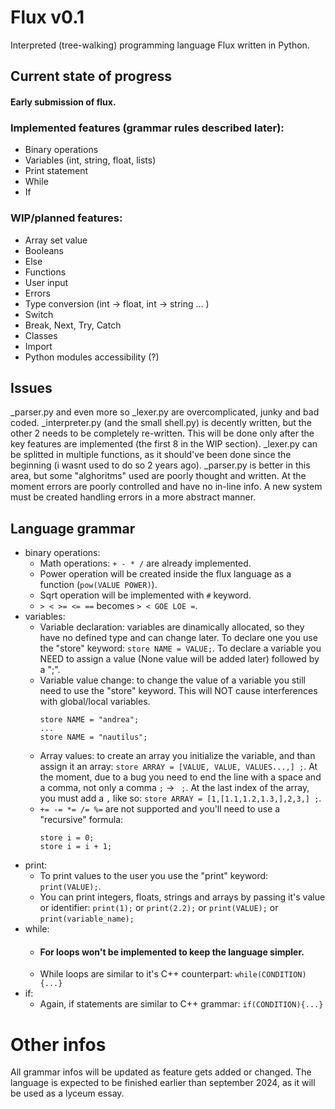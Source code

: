 # Flux v0.1
Interpreted (tree-walking) programming language Flux written in Python.
## Current state of progress
#### Early submission of flux. 

### Implemented features (grammar rules described later):
* Binary operations
* Variables (int, string, float, lists)
* Print statement
* While
* If

### WIP/planned features:
* Array set value
* Booleans
* Else
* Functions
* User input
* Errors
* Type conversion (int -> float, int -> string ... )
* Switch
* Break, Next, Try, Catch
* Classes
* Import
* Python modules accessibility (?)

## Issues
_parser.py and even more so _lexer.py are overcomplicated, junky and bad coded. _interpreter.py (and the small shell.py) is decently written, but the other 2 needs to be completely re-written. This will be done only after the key features are implemented (the first 8 in the WIP section).
_lexer.py can be splitted in multiple functions, as it should've been done since the beginning (i wasnt used to do so 2 years ago). _parser.py is better in this area, but some "alghoritms" used are poorly thought and written.
At the moment errors are poorly controlled and have no in-line info. A new system must be created handling errors in a more abstract manner.

## Language grammar
* binary operations:
  * Math operations: `+ - * /` are already implemented.
  * Power operation will be created inside the flux language as a function (`pow(VALUE POWER)`).
  * Sqrt operation will be implemented with `#` keyword.
  * `> < >= <= ==` becomes `> < GOE LOE =`.
* variables:
  * Variable declaration: variables are dinamically allocated, so they have no defined type and can change later. To declare one you use the "store" keyword: `store NAME = VALUE;`.
    To declare a variable you NEED to assign a value (None value will be added later) followed by a ";".
  * Variable value change: to change the value of a variable you still need to use the "store" keyword. This will NOT cause interferences with global/local variables.
    ```
    store NAME = "andrea";
    ...
    store NAME = "nautilus";
    ```
  * Array values: to create an array you initialize the variable, and than assign it an array: `store ARRAY = [VALUE, VALUE, VALUES...,] ;`. At the moment, due to a bug you need to end the line with a space and a comma, not only a comma `;` -> ` ;`. At the last index of the array, you must add a `,` like so: `store ARRAY = [1,[1.1,1.2,1.3,],2,3,] ;`.
  * `+= -= *= /= %=` are not supported and you'll need to use a "recursive" formula:
    ```
    store i = 0;
    store i = i + 1;
    ```
* print:
  * To print values to the user you use the "print" keyword: `print(VALUE);`.
  * You can print integers, floats, strings and arrays by passing it's value or identifier: `print(1);` or `print(2.2);` or `print(VALUE);` or `print(variable_name);`
* while:
  * #### For loops won't be implemented to keep the language simpler.
  * While loops are similar to it's C++ counterpart: `while(CONDITION){...}`
* if:
  * Again, if statements are similar to C++ grammar: `if(CONDITION){...}`

 # Other infos
All grammar infos will be updated as feature gets added or changed. The language is expected to be finished earlier than september 2024, as it will be used as a lyceum essay.
